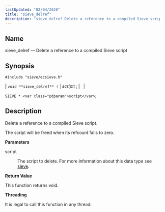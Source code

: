 ```yaml
---
lastUpdated: "02/04/2020"
title: "sieve_delref"
description: "sieve delref Delete a reference to a compiled Sieve script void sieve delref script SIEVE script Delete a reference to a compiled Sieve script The script will be freed when its refcount falls to zero script The script to delete For more information about this data type see sieve This..."
---
```


<a name="apis.sieve_delref"></a> 
## Name

sieve_delref — Delete a reference to a compiled Sieve script

## Synopsis

`#include "sieve/ecsieve.h"`

| `void **sieve_delref** (` | <var class="pdparam">script</var>`)`; |   |

`SIEVE * <var class="pdparam">script</var>`;<a name="idp59903264"></a> 
## Description

Delete a reference to a compiled Sieve script.

The script will be freed when its refcount falls to zero.

**<a name="idp59904992"></a> Parameters**

<dl class="variablelist">

<dt>script</dt>

<dd>

The script to delete. For more information about this data type see [sieve](/momentum/3/3-api/structs-sieve).

</dd>

</dl>

**<a name="idp59908496"></a> Return Value**

This function returns void.

**<a name="idp59909408"></a> Threading**

It is legal to call this function in any thread.